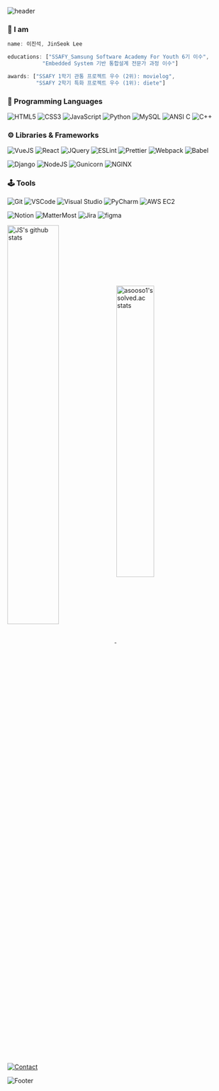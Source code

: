 ![header](https://capsule-render.vercel.app/api?type=waving&color=gradient&section=header&text=JS&fontSize=50&fontColor=FFFFFF&height=130&width=100&fontAlign=79)

### 💬 I am

```js
name: 이진석, JinSeok Lee

educations: ["SSAFY_Samsung Software Academy For Youth 6기 이수",
           "Embedded System 기반 통합설계 전문가 과정 이수"]

awards: ["SSAFY 1학기 관통 프로젝트 우수 (2위): movielog", 
         "SSAFY 2학기 특화 프로젝트 우수 (1위): diete"]

```

### 🎹 Programming Languages

![HTML5](https://img.shields.io/badge/html5-%23E34F26.svg?style=flat&logo=html5&logoColor=white) ![CSS3](https://img.shields.io/badge/css3-%231572B6.svg?style=flat&logo=css3&logoColor=white) ![JavaScript](https://img.shields.io/badge/javascript-%23323330.svg?style=flat&logo=javascript) ![Python](https://img.shields.io/badge/Python-3776AB?style=flat&logo=Python&logoColor=white) ![MySQL](https://img.shields.io/badge/MySQL-4479A1?style=flat&logo=MySQL&logoColor=white) ![ANSI C](https://img.shields.io/badge/C-a8b9cc?style=flat&logo=c&logoColor=white) ![C++](https://img.shields.io/badge/C++-00599c?style=flat&logo=cplusplus)

### ⚙️ Libraries & Frameworks

![VueJS](https://img.shields.io/badge/vuejs-%2335495e.svg?style=flat&logo=vuedotjs&logoColor=%234FC08D) ![React](https://img.shields.io/badge/react-%2320232a.svg?style=flat&logo=React&logoColor=%2361DAFB) ![JQuery](https://img.shields.io/badge/jquery-%230769AD.svg?style=flat&logo=jquery&logoColor=white) ![ESLint](https://img.shields.io/badge/ESLint-4B3263?style=flat&logo=eslint&logoColor=white) ![Prettier](https://img.shields.io/badge/-Prettier-F7B93E?logo=prettier&logoColor=white) ![Webpack](https://img.shields.io/badge/webpack-%238DD6F9.svg?style=flat&logo=webpack&logoColor=black) ![Babel](https://img.shields.io/badge/Babel-F9DC3e?style=flat&logo=babel&logoColor=black)

![Django](https://img.shields.io/badge/Django-092E20?style=flat&logo=django&logoColor=white) ![NodeJS](https://img.shields.io/badge/node.js-6DA55F?style=flat&logo=node.js&logoColor=white) ![Gunicorn](https://img.shields.io/badge/Gunicorn-499848?logo=gunicorn&logoColor=white) ![NGINX](https://img.shields.io/badge/NGINX-009639?logo=nginx&logoColor=white)

<!-- ### 🗓 Scheduled to learn

![Styled-Components](https://img.shields.io/badge/Styled--Components-DB7093?logo=styled-components&logoColor=white) ![Next.js](https://img.shields.io/badge/Next.js-000?logo=nextdotjs&logoColor=white) ![Sass](https://img.shields.io/badge/Sass-CC6699?logo=sass&logoColor=white) ![TypeScript](https://img.shields.io/badge/TypeScript-3178C6?logo=typescript&logoColor=white) ![React-Router](https://img.shields.io/badge/-React--Router-%23CA4245?logo=react-router&logoColor=white) -->

### 🕹 Tools

![Git](https://img.shields.io/badge/git-%23F05033.svg?style=flat&logo=git&logoColor=white) ![VSCode](https://img.shields.io/badge/-VSCode-007ACC?logo=visualstudiocode&logoColor=white) ![Visual Studio](https://img.shields.io/badge/-Visual%20Studio-5C2D91?logo=visualstudio&logoColor=white) ![PyCharm](https://img.shields.io/badge/-PyCharm-000?logo=pycharm) ![AWS EC2](https://img.shields.io/badge/AWS-ff9900?logo=amazonaws&logoColor=white)

![Notion](https://img.shields.io/badge/Notion-000?logo=notion) ![MatterMost](https://img.shields.io/badge/MatterMost-0058cc?logo=mattermost&logoColor=white) ![Jira](https://img.shields.io/badge/Jira-0052CC?logo=jira) ![figma](https://img.shields.io/badge/Figma-f24e1e?logo=figma&logoColor=white)

<a href="https://github.com/asooso1"> 
<img align="center" width="48%" src="https://github-readme-stats.vercel.app/api?username=asooso1&show_icons=true&theme=tokyonight" alt="JS's github stats"/>
</a>  <a href="https://solved.ac/asooso1">
<img width="41%" align="center" src="http://mazassumnida.wtf/api/v2/generate_badge?boj=asooso1" alt="asooso1's solved.ac stats"/>
</a>

[![Contact](https://img.shields.io/badge/Contact-ea4335?style=social&logo=gmail&link=mailto:amateur@kakao.com)](mailto:amateur@kakao.com)

<!-- [![Hits](https://hits.seeyoufarm.com/api/count/incr/badge.svg?url=https%3A%2F%2Fgithub.com%2Fasooso1&count_bg=%2379C83D&title_bg=%23555555&icon=&icon_color=%23E7E7E7&title=hits&edge_flat=false)](https://hits.seeyoufarm.com) -->

![Footer](https://capsule-render.vercel.app/api?type=waving&color=007ACC&height=100&section=footer)
